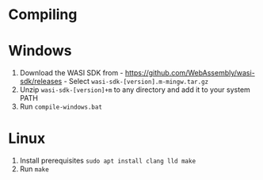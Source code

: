 # Compiling
# Windows
1. Download the WASI SDK from - https://github.com/WebAssembly/wasi-sdk/releases - Select `wasi-sdk-[version].m-mingw.tar.gz`
2. Unzip `wasi-sdk-[version]+m` to any directory and add it to your system PATH
3. Run `compile-windows.bat`

# Linux
1. Install prerequisites `sudo apt install clang lld make`
2. Run `make`
